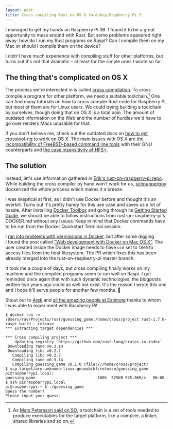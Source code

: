 ```yaml
---
layout: post
title: Cross compiling Rust on OS X for&nbsp;Raspberry Pi 3
---
```

I&nbsp;managed to get my hands on Raspberry Pi 3B. I&nbsp;found it to be a&nbsp;great opportunity to mess around with Rust. But some problems appeared right away: how do I&nbsp;run my Rust programs on Raspi? Can I&nbsp;compile them on my Mac or&nbsp;should I&nbsp;compile them on the device?

I&nbsp;didn't have much experience with compiling stuff for other platforms, but turns out it's not that dramatic – at least for the simple ones I&nbsp;wrote so far.

<!--more-->

## The thing that's complicated on OS X

The process we're interested in is called [cross compilation](https://en.wikipedia.org/wiki/Cross_compiler). To cross compile a&nbsp;program for other platform, we need a&nbsp;suitable toolchain.[^1] One can find many tutorials on how to cross compile Rust code for Raspberry Pi, but most of them are for Linux users. We could trying building a&nbsp;toolchain by ourselves, though doing that on OS X is a&nbsp;total pain. The amount of outdated information on the Web and the number of hurdles we'd have to go over renders Macs unusable for that.

If you don't believe me, check out the outdated docs on [how to get crosstool-ng to work on OS X](http://crosstool-ng.org/hg/crosstool-ng/file/715b711da3ab/docs/MacOS-X.txt). The main issues with OS X are [the incompatibility of FreeBSD-based command line tools](http://unix.stackexchange.com/a/82248/45904) with their GNU counterparts and [the case insensitivity of HFS+](https://en.wikipedia.org/wiki/HFS_Plus#Limitations).

## The solution

Instead, let's use information gathered in [Erik's rust-on-raspberry-pi repo](https://github.com/Ogeon/rust-on-raspberry-pi). While building the cross compiler by hand won't work for us, [schnupperboy](https://github.com/schnupperboy) dockerized the whole process which makes it a&nbsp;breeze.

I&nbsp;was skeptical at first, as I&nbsp;didn't use Docker before and thought it's an overkill. Turns out it's pretty handy for this use case and saves us a&nbsp;lot of hassle. After installing [Docker Toolbox](https://www.docker.com/products/docker-toolbox) and going through its [Getting Started Guide](http://docs.docker.com/mac/started/), we should be able to follow instructions from rust-on-raspberry-pi's DOCKER.md without any issues. Keep in mind that Docker commands have to be run from the Docker Quickstart Terminal session.

I&nbsp;[ran into problems with permissions in Docker](https://github.com/Ogeon/rust-on-raspberry-pi/issues/10), but after some digging I&nbsp;found the post called ["Web development with Docker on Mac OS X"](https://medium.com/@brentkearney/docker-on-mac-os-x-9793ac024e94). The user created inside the Docker image needs to have `uid` set to `1000` to access files from the host filesystem. The PR which fixes this has been already merged into the rust-on-raspberry-pi master branch.

It took me a&nbsp;couple of days, but cross compiling finally works on my machine and the compiled programs seem to run well on Raspi. I&nbsp;got reminded once again that with such dynamic technologies, the blogposts written two years ago could as well not exist. It's the reason I&nbsp;wrote this one and I&nbsp;hope it'll serve people for another few months. 🎉



Shout out to [Arek](http://twitter.com/aflinik) and [all the amazing people at Estimote](http://careers.estimote.com/) thanks to whom I&nbsp;was able to experiment with Raspberry Pi!



```shell
$ docker run -v /Users/rav/Projects/rust/guessing_game:/home/cross/project rust-1.7.0-raspi build --release
*** Extracting target dependencies ***

*** Cross compiling project ***
    Updating registry `https://github.com/rust-lang/crates.io-index`
 Downloading rand v0.3.14
 Downloading libc v0.2.7
   Compiling libc v0.2.7
   Compiling rand v0.3.14
   Compiling guessing_game v0.1.0 (file:///home/cross/project)
$ scp target/arm-unknown-linux-gnueabihf/release/guessing_game pi@raspberrypi.local: 
guessing_game                           100%  525KB 525.0KB/s   00:00    
$ ssh pi@raspberrypi.local
pi@raspberrypi:~ $ ./guessing_game 
Guess the number!
Please input your guess.
```

[^1]: As [Mats Petersson said on SO](http://stackoverflow.com/a/22756355/742872), a toolchain is a set of tools needed to produce executables for the target platform, like a compiler, a linker, shared libraries and so on.
